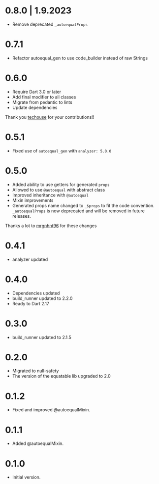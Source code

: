 # 0.8.0 | 1.9.2023

- Remove deprecated `_autoequalProps`

# 0.7.1

- Refactor autoequal_gen to use code_builder instead of raw Strings

# 0.6.0

- Require Dart 3.0 or later
- Add final modifier to all classes
- Migrate from pedantic to lints
- Update dependencies

Thank you [techouse](https://github.com/techouse) for your contributions!!

# 0.5.1

- Fixed use of `autoequal_gen` with `analyzer: 5.0.0`

# 0.5.0

- Added ability to use getters for generated `props`
- Allowed to use `@autoequal` with abstract class
- Improved inheritance with `@autoequal`
- Mixin improvements
- Generated props name changed to `_$props` to fit the code convention. `_autoequalProps` is now deprecated and will be
  removed in future releases.

Thanks a lot to [mrgnhnt96](https://github.com/mrgnhnt96) for these changes

# 0.4.1

- analyzer updated

# 0.4.0

- Dependencies updated
- build_runner updated to 2.2.0
- Ready to Dart 2.17

# 0.3.0

- build_runner updated to 2.1.5

# 0.2.0

- Migrated to null-safety
- The version of the equatable lib upgraded to 2.0

# 0.1.2

- Fixed and improved @autoequalMixin.

# 0.1.1

- Added @autoequalMixin.

# 0.1.0

- Initial version.
